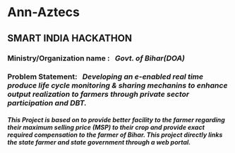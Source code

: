 # Ann-Aztecs
## SMART INDIA HACKATHON
### **Ministry/Organization name :** &nbsp; *Govt. of Bihar(DOA)*
### **Problem Statement:** &nbsp; *Developing an e-enabled real time produce life cycle monitoring & sharing mechanins to enhance output realization to farmers through private sector participation and DBT.*
#### *This Project is based on to provide better facility to the farmer regarding their maximum selling price (MSP) to their crop and provide exact required compensation to the farmer of Bihar. This project directly links the state farmer and state government through a web portal.*
